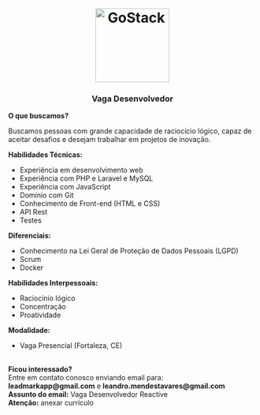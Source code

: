 <h1 align="center">
    <img alt="GoStack" src="https://app.leadmark.com.br/public/themes/now/img/logo-leadmark-app-512.png" width="150px" />
</h1>

<h3 align="center">
  Vaga Desenvolvedor
</h3>

<strong>O que buscamos?</strong>

Buscamos pessoas com grande capacidade de raciocício lógico, capaz de aceitar desafios e desejam trabalhar em projetos de inovação.

<strong>Habilidades Técnicas:</strong>

- Experiência em desenvolvimento web
- Experiência com PHP e Laravel e MySQL 
- Experiência com JavaScript
- Domínio com Git
- Conhecimento de Front-end (HTML e CSS)
- API Rest
- Testes

<strong>Diferenciais:</strong>
- Conhecimento na Lei Geral de Proteção de Dados Pessoais (LGPD)
- Scrum
- Docker

<strong>Habilidades Interpessoais:</strong>

- Raciocínio lógico 
- Concentração
- Proatividade

<strong>Modalidade:</strong>

- Vaga Presencial (Fortaleza, CE)

<br>
<strong>Ficou interessado?</strong><br>
Entre em contato conosco enviando email para:<br>
<strong>leadmarkapp@gmail.com</strong> e <strong>leandro.mendestavares@gmail.com</strong><br>
<strong>Assunto do email:</strong> Vaga Desenvolvedor Reactive<br>
<strong>Atenção:</strong> anexar currículo
